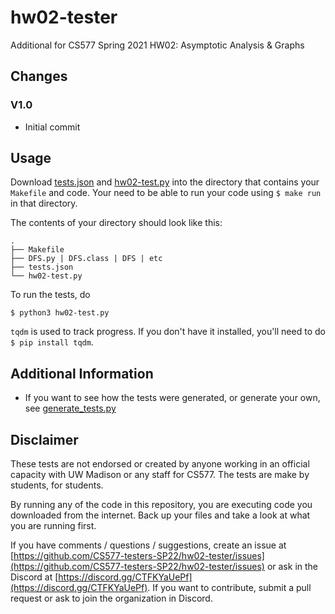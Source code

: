 # hw02-tester

Additional for CS577 Spring 2021 HW02: Asymptotic Analysis & Graphs

## Changes

### V1.0
 - Initial commit

## Usage

Download [tests.json](tests.json) and [hw02-test.py](hw02-test.py) into the directory that contains your `Makefile` and code. Your need to be able to run your code using `$ make run` in that directory.

The contents of your directory should look like this:

```shell
.
├── Makefile
├── DFS.py | DFS.class | DFS | etc
├── tests.json
└── hw02-test.py
```

To run the tests, do

```shell
$ python3 hw02-test.py
```

`tqdm` is used to track progress. If you don't have it installed, you'll need to do `$ pip install tqdm`.

## Additional Information

 - If you want to see how the tests were generated, or generate your own, see [generate_tests.py](generate_tests.py)

## Disclaimer

These tests are not endorsed or created by anyone working in an official capacity with UW Madison or any staff for CS577. The tests are make by students, for students.

By running any of the code in this repository, you are executing code you downloaded from the internet. Back up your files and take a look at what you are running first.

If you have comments / questions / suggestions, create an issue at [https://github.com/CS577-testers-SP22/hw02-tester/issues](https://github.com/CS577-testers-SP22/hw02-tester/issues) or ask in the Discord at [https://discord.gg/CTFKYaUePf](https://discord.gg/CTFKYaUePf). If you want to contribute, submit a pull request or ask to join the organization in Discord.
